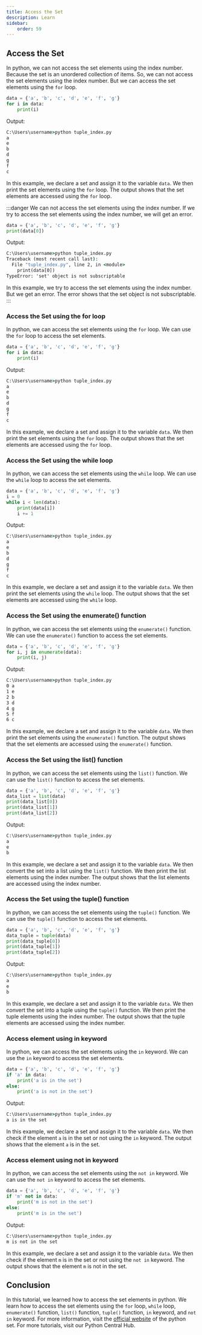 ```yaml
---
title: Access the Set
description: Learn 
sidebar: 
    order: 59
---
```

<!-- 

```python title="tuple_index.py" showLineNumbers{1} {1-5}
data = ('a', 'b', 'c', 'd', 'e', 'f', 'g', 'h', 'i', 'j')
print(data[0])
print(data[1])
print(data[2])
print(data[3])
```

Output:

```cmd title="command" showLineNumbers{1} {2-5}
C:\Users\username>python tuple_index.py
a
b
c
d
```

In this example, we declare a tuple and assign it to the variable `data`. We then print the tuple elements using the index number. The output shows that the tuple elements are accessed using the index number. -->

## Access the Set
In python, we can not access the set elements using the index number. Because the set is an unordered collection of items. So, we can not access the set elements using the index number. But we can access the set elements using the `for` loop. 

```python title="tuple_index.py" showLineNumbers{1} {1-5}
data = {'a', 'b', 'c', 'd', 'e', 'f', 'g'}
for i in data:
    print(i)
```

Output:

```cmd title="command" showLineNumbers{1} {2-8}
C:\Users\username>python tuple_index.py
a
e
b
d
g
f
c
```

In this example, we declare a set and assign it to the variable `data`. We then print the set elements using the `for` loop. The output shows that the set elements are accessed using the `for` loop.

:::danger
We can not access the set elements using the index number. If we try to access the set elements using the index number, we will get an error.

```python title="tuple_index.py" showLineNumbers{1} {1-5}
data = {'a', 'b', 'c', 'd', 'e', 'f', 'g'}
print(data[0])
```

Output:

```cmd title="command" showLineNumbers{1} {2-5}
C:\Users\username>python tuple_index.py
Traceback (most recent call last):
  File "tuple_index.py", line 2, in <module>
    print(data[0])
TypeError: 'set' object is not subscriptable
```

In this example, we try to access the set elements using the index number. But we get an error. The error shows that the set object is not subscriptable.
:::

### Access the Set using the for loop
In python, we can access the set elements using the `for` loop. We can use the `for` loop to access the set elements. 

```python title="tuple_index.py" showLineNumbers{1} {1-5}
data = {'a', 'b', 'c', 'd', 'e', 'f', 'g'}
for i in data:
    print(i)
```

Output:

```cmd title="command" showLineNumbers{1} {2-8}
C:\Users\username>python tuple_index.py
a
e
b
d
g
f
c
```

In this example, we declare a set and assign it to the variable `data`. We then print the set elements using the `for` loop. The output shows that the set elements are accessed using the `for` loop.

### Access the Set using the while loop
In python, we can access the set elements using the `while` loop. We can use the `while` loop to access the set elements. 

```python title="tuple_index.py" showLineNumbers{1} {1-5}
data = {'a', 'b', 'c', 'd', 'e', 'f', 'g'}
i = 0
while i < len(data):
    print(data[i])
    i += 1
```

Output:

```cmd title="command" showLineNumbers{1} {2-9}
C:\Users\username>python tuple_index.py
a
e
b
d
g
f
c
```

In this example, we declare a set and assign it to the variable `data`. We then print the set elements using the `while` loop. The output shows that the set elements are accessed using the `while` loop.

### Access the Set using the enumerate() function
In python, we can access the set elements using the `enumerate()` function. We can use the `enumerate()` function to access the set elements. 

```python title="tuple_index.py" showLineNumbers{1} {1-5}
data = {'a', 'b', 'c', 'd', 'e', 'f', 'g'}
for i, j in enumerate(data):
    print(i, j)
```

Output:

```cmd title="command" showLineNumbers{1} {2-8}
C:\Users\username>python tuple_index.py
0 a
1 e
2 b
3 d
4 g
5 f
6 c
```

In this example, we declare a set and assign it to the variable `data`. We then print the set elements using the `enumerate()` function. The output shows that the set elements are accessed using the `enumerate()` function.

### Access the Set using the list() function
In python, we can access the set elements using the `list()` function. We can use the `list()` function to access the set elements. 

```python title="tuple_index.py" showLineNumbers{1} {1-5}
data = {'a', 'b', 'c', 'd', 'e', 'f', 'g'}
data_list = list(data)
print(data_list[0])
print(data_list[1])
print(data_list[2])
```

Output:

```cmd title="command" showLineNumbers{1} {2-5}
C:\Users\username>python tuple_index.py
a
e
b
```

In this example, we declare a set and assign it to the variable `data`. We then convert the set into a list using the `list()` function. We then print the list elements using the index number. The output shows that the list elements are accessed using the index number.

### Access the Set using the tuple() function
In python, we can access the set elements using the `tuple()` function. We can use the `tuple()` function to access the set elements. 

```python title="tuple_index.py" showLineNumbers{1} {1-5}
data = {'a', 'b', 'c', 'd', 'e', 'f', 'g'}
data_tuple = tuple(data)
print(data_tuple[0])
print(data_tuple[1])
print(data_tuple[2])
```

Output:

```cmd title="command" showLineNumbers{1} {2-5}
C:\Users\username>python tuple_index.py
a
e
b
```

In this example, we declare a set and assign it to the variable `data`. We then convert the set into a tuple using the `tuple()` function. We then print the tuple elements using the index number. The output shows that the tuple elements are accessed using the index number.

### Access element using in keyword
In python, we can access the set elements using the `in` keyword. We can use the `in` keyword to access the set elements. 

```python title="tuple_index.py" showLineNumbers{1} {1-5}
data = {'a', 'b', 'c', 'd', 'e', 'f', 'g'}
if 'a' in data:
    print('a is in the set')
else:
    print('a is not in the set')
```

Output:

```cmd title="command" showLineNumbers{1} {2-5}
C:\Users\username>python tuple_index.py
a is in the set
```

In this example, we declare a set and assign it to the variable `data`. We then check if the element `a` is in the set or not using the `in` keyword. The output shows that the element `a` is in the set.

### Access element using not in keyword
In python, we can access the set elements using the `not in` keyword. We can use the `not in` keyword to access the set elements. 

```python title="tuple_index.py" showLineNumbers{1} {1-5}
data = {'a', 'b', 'c', 'd', 'e', 'f', 'g'}
if 'm' not in data:
    print('m is not in the set')
else:
    print('m is in the set')
```

Output:

```cmd title="command" showLineNumbers{1} {2-5}
C:\Users\username>python tuple_index.py
m is not in the set
```

In this example, we declare a set and assign it to the variable `data`. We then check if the element `m` is in the set or not using the `not in` keyword. The output shows that the element `m` is not in the set.

## Conclusion
In this tutorial, we learned how to access the set elements in python. We learn how to access the set elements using the `for` loop, `while` loop, `enumerate()` function, `list()` function, `tuple()` function, `in` keyword, and `not in` keyword. For more information, visit the [official website](https://docs.python.org/3/tutorial/datastructures.html#sets) of the python set. For more tutorials, visit our Python Central Hub.
